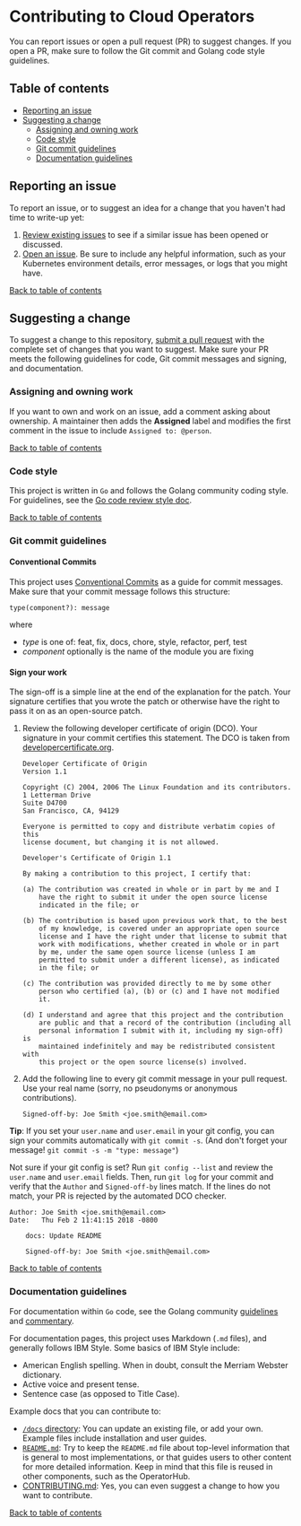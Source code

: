 # Contributing to Cloud Operators

You can report issues or open a pull request (PR) to suggest changes. If you open a PR, make sure to follow the Git commit and Golang code style guidelines.

## Table of contents
*   [Reporting an issue](#reporting-an-issue)
*   [Suggesting a change](#suggesting-a-change)
    *   [Assigning and owning work](#assigning-and-owning-work)
    *   [Code style](#code-style)
    *   [Git commit guidelines](#git-commit-guidelines)
    *   [Documentation guidelines](#documentation-guidelines)

## Reporting an issue

To report an issue, or to suggest an idea for a change that you haven't
had time to write-up yet:
1.  [Review existing issues](https://github.com/IBM/cloud-operators/issues) to see if a similar issue has been opened or discussed.
2.  [Open an
issue](https://github.com/IBM/cloud-operators/issues/new). Be sure to include any helpful information, such as your Kubernetes environment details, error messages, or logs that you might have.

[Back to table of contents](#table-of-contents)

## Suggesting a change

To suggest a change to this repository, [submit a pull request](https://github.com/IBM/cloud-operators/pulls) with the complete set of changes that you want to suggest. Make sure your PR meets the following guidelines for code, Git commit messages and signing, and documentation.

### Assigning and owning work

If you want to own and work on an issue, add a comment asking about ownership. A maintainer then adds the **Assigned** label and modifies the first comment in the issue to include `Assigned to: @person`.

[Back to table of contents](#table-of-contents)

### Code style

This project is written in `Go` and follows the Golang community coding style. For guidelines, see the [Go code review style doc](https://github.com/golang/go/wiki/CodeReviewComments).

[Back to table of contents](#table-of-contents)

### Git commit guidelines

#### Conventional Commits

This project uses [Conventional Commits](https://www.conventionalcommits.org) as a guide for commit messages. Make sure that your commit message follows this structure:

```
type(component?): message
```

where

*   *type* is one of: feat, fix, docs, chore, style, refactor, perf, test
*   *component* optionally is the name of the module you are fixing

#### Sign your work

The sign-off is a simple line at the end of the explanation for the patch. Your signature certifies that you wrote the patch or otherwise have the right to pass it on as an open-source patch.

1.  Review the following developer certificate of origin (DCO). Your signature in your commit certifies this statement. The DCO is taken from [developercertificate.org](http://developercertificate.org/).

    ```
    Developer Certificate of Origin
    Version 1.1

    Copyright (C) 2004, 2006 The Linux Foundation and its contributors.
    1 Letterman Drive
    Suite D4700
    San Francisco, CA, 94129

    Everyone is permitted to copy and distribute verbatim copies of this
    license document, but changing it is not allowed.

    Developer's Certificate of Origin 1.1

    By making a contribution to this project, I certify that:

    (a) The contribution was created in whole or in part by me and I
        have the right to submit it under the open source license
        indicated in the file; or

    (b) The contribution is based upon previous work that, to the best
        of my knowledge, is covered under an appropriate open source
        license and I have the right under that license to submit that
        work with modifications, whether created in whole or in part
        by me, under the same open source license (unless I am
        permitted to submit under a different license), as indicated
        in the file; or

    (c) The contribution was provided directly to me by some other
        person who certified (a), (b) or (c) and I have not modified
        it.

    (d) I understand and agree that this project and the contribution
        are public and that a record of the contribution (including all
        personal information I submit with it, including my sign-off) is
        maintained indefinitely and may be redistributed consistent with
        this project or the open source license(s) involved.
    ```
2.  Add the following line to every git commit message in your pull request. Use your real name (sorry, no pseudonyms or anonymous contributions).
    ```
    Signed-off-by: Joe Smith <joe.smith@email.com>
    ```

**Tip**: If you set your `user.name` and `user.email` in your git config, you can sign your
commits automatically with `git commit -s`. (And don't forget your message! `git commit -s -m "type: message"`)

Not sure if your git config is set? Run `git config --list` and review the `user.name` and `user.email` fields. Then, run `git log` for your commit and verify that the `Author` and `Signed-off-by` lines match. If the lines do not match, your PR is rejected by the automated DCO checker.

```
Author: Joe Smith <joe.smith@email.com>
Date:   Thu Feb 2 11:41:15 2018 -0800

    docs: Update README

    Signed-off-by: Joe Smith <joe.smith@email.com>
```

[Back to table of contents](#table-of-contents)

### Documentation guidelines

For documentation within `Go` code, see the Golang community [guidelines](https://github.com/golang/go/wiki/CodeReviewComments#doc-comments) and [commentary](https://golang.org/doc/effective_go.html#commentary).

For documentation pages, this project uses Markdown (`.md` files), and generally follows IBM Style. Some basics of IBM Style include:
*   American English spelling. When in doubt, consult the Merriam Webster dictionary.
*   Active voice and present tense.
*   Sentence case (as opposed to Title Case).

Example docs that you can contribute to:
*   [`/docs` directory](./docs/): You can update an existing file, or add your own. Example files include installation and user guides.
*   [`README.md`](./README.md): Try to keep the `README.md` file about top-level information that is general to most implementations, or that guides users to other content for more detailed information. Keep in mind that this file is reused in other components, such as the OperatorHub.
*   [CONTRIBUTING.md](./CONTRIBUTING.md): Yes, you can even suggest a change to how you want to contribute.

[Back to table of contents](#table-of-contents)


